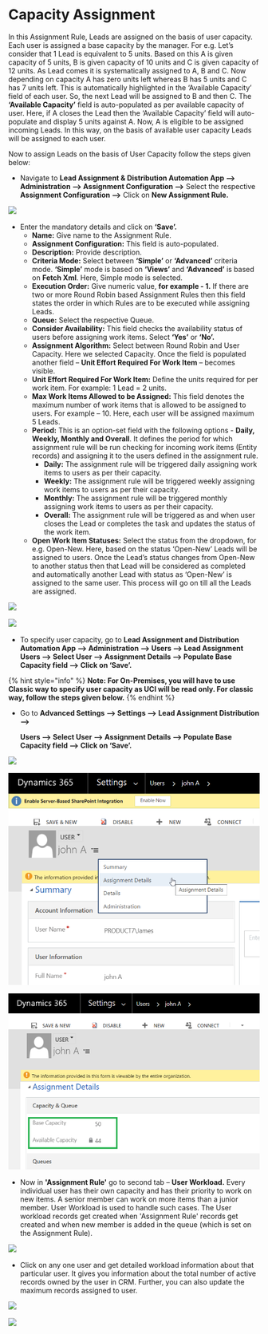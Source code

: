 # Capacity Assignment

In this Assignment Rule, Leads are assigned on the basis of user capacity. Each user is assigned a base capacity by the manager. For e.g. Let’s consider that 1 Lead is equivalent to 5 units. Based on this A is given capacity of 5 units, B is given capacity of 10 units and C is given capacity of 12 units. As Lead comes it is systematically assigned to A, B and C. Now depending on capacity A has zero units left whereas B has 5 units and C has 7 units left. This is automatically highlighted in the ‘Available Capacity’ field of each user. So, the next Lead will be assigned to B and then C. The **‘Available Capacity’** field is auto-populated as per available capacity of user. Here, if A closes the Lead then the ‘Available Capacity’ field will auto-populate and display 5 units against A. Now, A is eligible to be assigned incoming Leads. In this way, on the basis of available user capacity Leads will be assigned to each user.

Now to assign Leads on the basis of User Capacity follow the steps given below:

* Navigate to **Lead Assignment & Distribution Automation App --> Administration --> Assignment Configuration -->** Select the respective **Assignment Configuration -->** Click on **New Assignment Rule.**

![](<../../.gitbook/assets/Round Robin\_1.png>)

* Enter the mandatory details and click on **‘Save’.**
  * **Name:** Give name to the Assignment Rule.&#x20;
  * **Assignment Configuration:** This field is auto-populated.&#x20;
  * **Description:** Provide description.&#x20;
  * **Criteria Mode:** Select between **‘Simple’** or **‘Advanced’** criteria mode. **‘Simple’** mode is based on **‘Views’** and **‘Advanced’** is based on **Fetch Xml**. Here, Simple mode is selected.&#x20;
  * **Execution Order:** Give numeric value, **for example - 1.** If there are two or more Round Robin based Assignment Rules then this field states the order in which Rules are to be executed while assigning Leads.&#x20;
  * **Queue:** Select the respective Queue.&#x20;
  * **Consider Availability:** This field checks the availability status of users before assigning work items. Select **‘Yes’** or **‘No’.**
  * **Assignment Algorithm:** Select between Round Robin and User Capacity. Here we selected Capacity. Once the field is populated another field – **Unit Effort Required For Work Item** – becomes visible.&#x20;
  * **Unit Effort Required For Work Item:** Define the units required for per work item. For example: 1 Lead = 2 units.&#x20;
  * **Max Work Items Allowed to be Assigned:** This field denotes the maximum number of work items that is allowed to be assigned to users. For example – 10. Here, each user will be assigned maximum 5 Leads.
  * **Period:** This is an option-set field with the following options - **Daily, Weekly, Monthly and Overall**. It defines the period for which assignment rule will be run checking for incoming work items (Entity records) and assigning it to the users defined in the assignment rule.
    * **Daily:** The assignment rule will be triggered daily assigning work items to users as per their capacity.&#x20;
    * **Weekly:** The assignment rule will be triggered weekly assigning work items to users as per their capacity.
    * **Monthly:** The assignment rule will be triggered monthly assigning work items to users as per their capacity.
    * **Overall:** The assignment rule will be triggered as and when user closes the Lead or completes the task and updates the status of the work item.
  * **Open Work Item Statuses:** Select the status from the dropdown, for e.g. Open-New. Here, based on the status ‘Open-New’ Leads will be assigned to users. Once the Lead’s status changes from Open-New to another status then that Lead will be considered as completed and automatically another Lead with status as ‘Open-New’ is assigned to the same user. This process will go on till all the Leads are assigned.

![](<../../.gitbook/assets/Capacity\_1 (1).png>)

![](../../.gitbook/assets/Capacity\_2.png)

* To specify user capacity, go to **Lead Assignment and Distribution Automation App --> Administration --> Users --> Lead Assignment Users --> Select User --> Assignment Details --> Populate Base Capacity field --> Click on ‘Save’.**

{% hint style="info" %}
**Note: For On-Premises, you will have to use Classic way to specify user capacity as UCI will be read only. For classic way, follow the steps given below.**
{% endhint %}

*   Go to **Advanced Settings --> Settings --> Lead Assignment Distribution -->**&#x20;

    **Users --> Select User --> Assignment Details --> Populate Base Capacity field --> Click on ‘Save’.**

![](<../../.gitbook/assets/User workload\_2.png>)

![](<../../.gitbook/assets/image (183).png>)

![](<../../.gitbook/assets/image (104).png>)

* Now in **'Assignment Rule'** go to second tab – **User Workload.** Every individual user has their own capacity and has their priority to work on new items. A senior member can work on more items than a junior member. User Workload is used to handle such cases. The User workload records get created when 'Assignment Rule' records get created and when new member is added in the queue (which is set on the Assignment Rule).

![](../../.gitbook/assets/Capacity\_5.png)

* Click on any one user and get detailed workload information about that particular user. It gives you information about the total number of active records owned by the user in CRM. Further, you can also update the maximum records assigned to user.

![](../../.gitbook/assets/Capacity\_6.png)

![](<../../.gitbook/assets/Capacity\_7 (1).png>)

####
